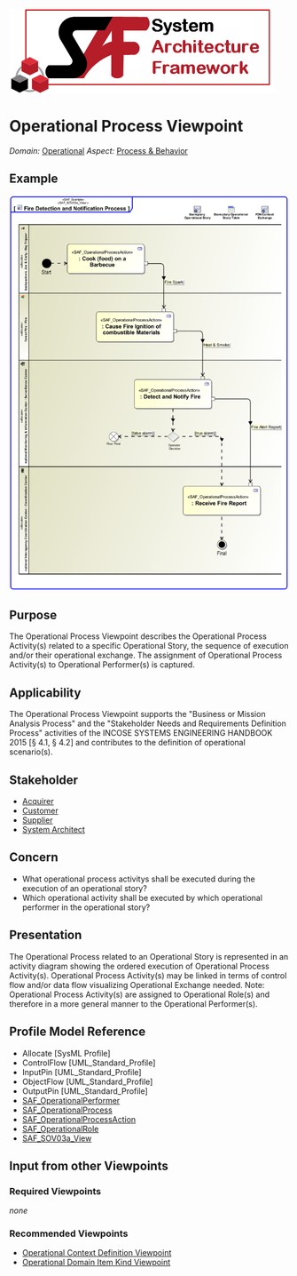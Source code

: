 ![System Architecture Framework](../diagrams/Logo_SAF.png)
# Operational Process Viewpoint
*Domain:* [Operational](../domains.md#Domain-Operational) *Aspect:* [Process & Behavior](../aspects.md#Aspect-Process-&-Behavior)
## Example
![Fire Detection and Notification Process](../diagrams/Fire-Detection-and-Notification-Process.svg)
## Purpose
The Operational Process Viewpoint describes the Operational Process Activity(s) related to a specific Operational Story, the sequence of execution and/or their operational exchange. The assignment of Operational Process Activity(s) to Operational Performer(s) is captured.
## Applicability
The Operational Process Viewpoint supports the "Business or Mission Analysis Process" and the "Stakeholder Needs and Requirements Definition Process" activities of the INCOSE SYSTEMS ENGINEERING HANDBOOK 2015 [§ 4.1, § 4.2] and contributes to the definition of operational scenario(s).
## Stakeholder
* [Acquirer](../stakeholders.md#Acquirer)
* [Customer](../stakeholders.md#Customer)
* [Supplier](../stakeholders.md#Supplier)
* [System Architect](../stakeholders.md#System-Architect)
## Concern
* What operational process activitys shall be executed during the execution of an operational story?
* Which operational activity shall be executed by which operational performer in the operational story?
## Presentation
The Operational Process related to an Operational Story is represented in an activity diagram showing the ordered execution of Operational Process Activity(s). Operational Process Activity(s) may be linked in terms of control flow and/or data flow visualizing Operational Exchange needed. 
Note: Operational Process Activity(s) are assigned to Operational Role(s) and therefore in a more general manner to the Operational Performer(s).

## Profile Model Reference
* Allocate [SysML Profile]
* ControlFlow [UML_Standard_Profile]
* InputPin [UML_Standard_Profile]
* ObjectFlow [UML_Standard_Profile]
* OutputPin [UML_Standard_Profile]
* [SAF_OperationalPerformer](../stereotypes.md#SAF_OperationalPerformer)
* [SAF_OperationalProcess](../stereotypes.md#SAF_OperationalProcess)
* [SAF_OperationalProcessAction](../stereotypes.md#SAF_OperationalProcessAction)
* [SAF_OperationalRole](../stereotypes.md#SAF_OperationalRole)
* [SAF_SOV03a_View](../stereotypes.md#SAF_SOV03a_View)
## Input from other Viewpoints
### Required Viewpoints
*none*
### Recommended Viewpoints
* [Operational Context Definition Viewpoint](Operational-Context-Definition-Viewpoint.md)
* [Operational Domain Item Kind Viewpoint](Operational-Domain-Item-Kind-Viewpoint.md)
